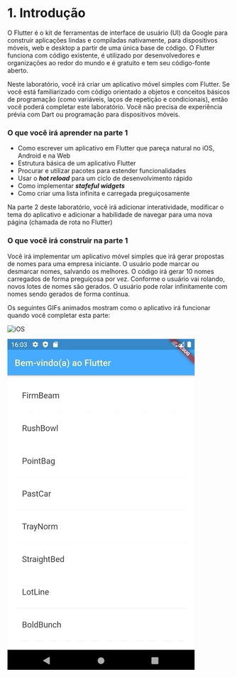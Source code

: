 # 1. Introdução

O Flutter é o kit de ferramentas de interface de usuário \(UI\) da Google para construir aplicações lindas e compiladas nativamente, para dispositivos móveis, web e desktop a partir de uma única base de código. O Flutter funciona com código existente, é utilizado por desenvolvedores e organizações ao redor do mundo e é gratuito e tem seu código-fonte aberto.

Neste laboratório, você irá criar um aplicativo móvel simples com Flutter. Se você está familiarizado com código orientado a objetos e conceitos básicos de programação \(como variáveis, laços de repetição e condicionais\), então você poderá completar este laboratório. Você não precisa de experiência prévia com Dart ou programação para dispositivos móveis.

### O que você irá aprender na parte 1

* Como escrever um aplicativo em Flutter que pareça natural no iOS, Android e na Web
* Estrutura básica de um aplicativo Flutter
* Procurar e utilizar pacotes para estender funcionalidades
* Usar o _**hot reload**_ para um ciclo de desenvolvimento rápido
* Como implementar _**stafeful widgets**_
* Como criar uma lista infinita e carregada preguiçosamente

Na parte 2 deste laboratório, você irá adicionar interatividade, modificar o tema do aplicativo e adicionar a habilidade de navegar para uma nova página \(chamada de rota no Flutter\)

### O que você irá construir na parte 1

Você irá implementar um aplicativo móvel simples que irá gerar propostas de nomes para uma empresa iniciante. O usuário pode marcar ou desmarcar nomes, salvando os melhores. O código irá gerar 10 nomes carregados de forma preguiçosa por vez. Conforme o usuário vai rolando, novos lotes de nomes são gerados. O usuário pode rolar infinitamente com nomes sendo gerados de forma contínua.

Os seguintes GIFs animados mostram como o aplicativo irá funcionar quando você completar esta parte:

![iOS](../.gitbook/assets/lab1-final-ios.gif)

![Android](../.gitbook/assets/lab1-final-android.gif)

